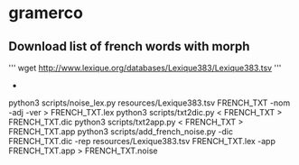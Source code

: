 # gramerco

## Download list of french words with morph
''' wget http://www.lexique.org/databases/Lexique383/Lexique383.tsv '''

* 
python3 scripts/noise_lex.py resources/Lexique383.tsv FRENCH_TXT -nom -adj -ver > FRENCH_TXT.lex
python3 scripts/txt2dic.py < FRENCH_TXT > FRENCH_TXT.dic
python3 scripts/txt2app.py < FRENCH_TXT > FRENCH_TXT.app
python3 scripts/add_french_noise.py -dic FRENCH_TXT.dic -rep resources/Lexique383.tsv FRENCH_TXT.lex -app FRENCH_TXT.app > FRENCH_TXT.noise
